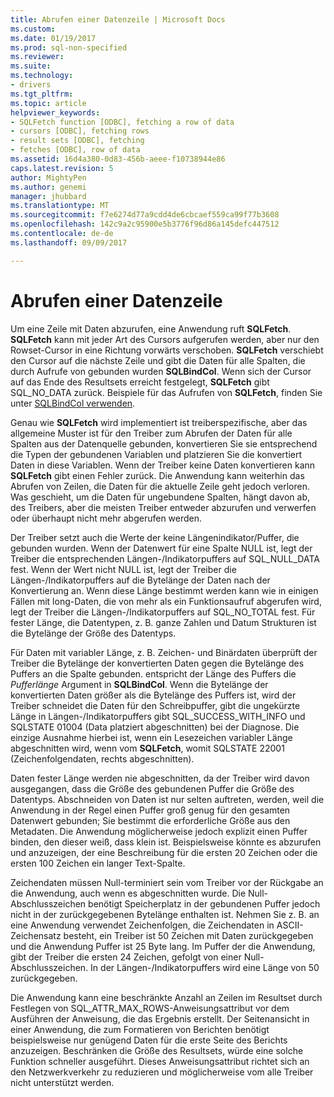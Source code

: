 ```yaml
---
title: Abrufen einer Datenzeile | Microsoft Docs
ms.custom: 
ms.date: 01/19/2017
ms.prod: sql-non-specified
ms.reviewer: 
ms.suite: 
ms.technology:
- drivers
ms.tgt_pltfrm: 
ms.topic: article
helpviewer_keywords:
- SQLFetch function [ODBC], fetching a row of data
- cursors [ODBC], fetching rows
- result sets [ODBC], fetching
- fetches [ODBC], row of data
ms.assetid: 16d4a380-0d83-456b-aeee-f10738944e86
caps.latest.revision: 5
author: MightyPen
ms.author: genemi
manager: jhubbard
ms.translationtype: MT
ms.sourcegitcommit: f7e6274d77a9cdd4de6cbcaef559ca99f77b3608
ms.openlocfilehash: 142c9a2c95900e5b3776f96d86a145defc447512
ms.contentlocale: de-de
ms.lasthandoff: 09/09/2017

---
```

# <a name="fetching-a-row-of-data"></a>Abrufen einer Datenzeile
Um eine Zeile mit Daten abzurufen, eine Anwendung ruft **SQLFetch**. **SQLFetch** kann mit jeder Art des Cursors aufgerufen werden, aber nur den Rowset-Cursor in eine Richtung vorwärts verschoben. **SQLFetch** verschiebt den Cursor auf die nächste Zeile und gibt die Daten für alle Spalten, die durch Aufrufe von gebunden wurden **SQLBindCol**. Wenn sich der Cursor auf das Ende des Resultsets erreicht festgelegt, **SQLFetch** gibt SQL_NO_DATA zurück. Beispiele für das Aufrufen von **SQLFetch**, finden Sie unter [SQLBindCol verwenden](../../../odbc/reference/develop-app/using-sqlbindcol.md).  
  
 Genau wie **SQLFetch** wird implementiert ist treiberspezifische, aber das allgemeine Muster ist für den Treiber zum Abrufen der Daten für alle Spalten aus der Datenquelle gebunden, konvertieren Sie sie entsprechend die Typen der gebundenen Variablen und platzieren Sie die konvertiert Daten in diese Variablen. Wenn der Treiber keine Daten konvertieren kann **SQLFetch** gibt einen Fehler zurück. Die Anwendung kann weiterhin das Abrufen von Zeilen, die Daten für die aktuelle Zeile geht jedoch verloren. Was geschieht, um die Daten für ungebundene Spalten, hängt davon ab, des Treibers, aber die meisten Treiber entweder abzurufen und verwerfen oder überhaupt nicht mehr abgerufen werden.  
  
 Der Treiber setzt auch die Werte der keine Längenindikator/Puffer, die gebunden wurden. Wenn der Datenwert für eine Spalte NULL ist, legt der Treiber die entsprechenden Längen-/Indikatorpuffers auf SQL_NULL_DATA fest. Wenn der Wert nicht NULL ist, legt der Treiber die Längen-/Indikatorpuffers auf die Bytelänge der Daten nach der Konvertierung an. Wenn diese Länge bestimmt werden kann wie in einigen Fällen mit long-Daten, die von mehr als ein Funktionsaufruf abgerufen wird, legt der Treiber die Längen-/Indikatorpuffers auf SQL_NO_TOTAL fest. Für fester Länge, die Datentypen, z. B. ganze Zahlen und Datum Strukturen ist die Bytelänge der Größe des Datentyps.  
  
 Für Daten mit variabler Länge, z. B. Zeichen- und Binärdaten überprüft der Treiber die Bytelänge der konvertierten Daten gegen die Bytelänge des Puffers an die Spalte gebunden. entspricht der Länge des Puffers die *Pufferlänge* Argument in **SQLBindCol**. Wenn die Bytelänge der konvertierten Daten größer als die Bytelänge des Puffers ist, wird der Treiber schneidet die Daten für den Schreibpuffer, gibt die ungekürzte Länge in Längen-/Indikatorpuffers gibt SQL_SUCCESS_WITH_INFO und SQLSTATE 01004 (Data platziert abgeschnitten) bei der Diagnose. Die einzige Ausnahme hierbei ist, wenn ein Lesezeichen variabler Länge abgeschnitten wird, wenn vom **SQLFetch**, womit SQLSTATE 22001 (Zeichenfolgendaten, rechts abgeschnitten).  
  
 Daten fester Länge werden nie abgeschnitten, da der Treiber wird davon ausgegangen, dass die Größe des gebundenen Puffer die Größe des Datentyps. Abschneiden von Daten ist nur selten auftreten, werden, weil die Anwendung in der Regel einen Puffer groß genug für den gesamten Datenwert gebunden; Sie bestimmt die erforderliche Größe aus den Metadaten. Die Anwendung möglicherweise jedoch explizit einen Puffer binden, den dieser weiß, dass klein ist. Beispielsweise könnte es abzurufen und anzuzeigen, der eine Beschreibung für die ersten 20 Zeichen oder die ersten 100 Zeichen ein langer Text-Spalte.  
  
 Zeichendaten müssen Null-terminiert sein vom Treiber vor der Rückgabe an die Anwendung, auch wenn es abgeschnitten wurde. Die Null-Abschlusszeichen benötigt Speicherplatz in der gebundenen Puffer jedoch nicht in der zurückgegebenen Bytelänge enthalten ist. Nehmen Sie z. B. an eine Anwendung verwendet Zeichenfolgen, die Zeichendaten in ASCII-Zeichensatz besteht, ein Treiber ist 50 Zeichen mit Daten zurückgegeben und die Anwendung Puffer ist 25 Byte lang. Im Puffer der die Anwendung, gibt der Treiber die ersten 24 Zeichen, gefolgt von einer Null-Abschlusszeichen. In der Längen-/Indikatorpuffers wird eine Länge von 50 zurückgegeben.  
  
 Die Anwendung kann eine beschränkte Anzahl an Zeilen im Resultset durch Festlegen von SQL_ATTR_MAX_ROWS-Anweisungsattribut vor dem Ausführen der Anweisung, die das Ergebnis erstellt. Der Seitenansicht in einer Anwendung, die zum Formatieren von Berichten benötigt beispielsweise nur genügend Daten für die erste Seite des Berichts anzuzeigen. Beschränken die Größe des Resultsets, würde eine solche Funktion schneller ausgeführt. Dieses Anweisungsattribut richtet sich an den Netzwerkverkehr zu reduzieren und möglicherweise vom alle Treiber nicht unterstützt werden.
